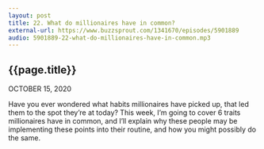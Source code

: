 ```yaml
---
layout: post
title: 22. What do millionaires have in common?
external-url: https://www.buzzsprout.com/1341670/episodes/5901889
audio: 5901889-22-what-do-millionaires-have-in-common.mp3
---
```


## {{page.title}}

OCTOBER 15, 2020

Have you ever wondered what habits millionaires have picked up, that led them to the spot they’re at today? This week, I’m going to cover 6 traits millionaires have in common, and I’ll explain why these people may be implementing these points into their routine, and how you might possibly do the same.
<div id="buzzsprout-player-5901889"></div>
<script src="https://www.buzzsprout.com/1341670/5901889-22-what-do-millionaires-have-in-common.js?container_id=buzzsprout-player-5901889&player=small" type="text/javascript" charset="utf-8"></script>
